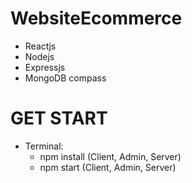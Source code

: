 # WebsiteEcommerce
 - Reactjs 
 - Nodejs
 - Expressjs
 - MongoDB compass

# GET START
 - Terminal: 
    + npm install (Client, Admin, Server) 
    + npm start (Client, Admin, Server) 
 
